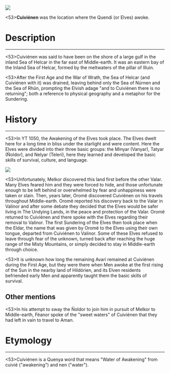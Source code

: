 ![](cuivienen/1.jpg)

<53>**Cuiviénen** was the location where the Quendi (or Elves) awoke.

# Description
---

<53>Cuiviénen was said to have been on the shore of a large gulf in the inland Sea of Helcar in the far east of Middle-earth. It was an eastern bay of the Inland Sea of Helcar, formed by the meltwaters of the pillar of Illuin.

<53>After the First Age and the War of Wrath, the Sea of Helcar (and Cuiviénen with it) was drained, leaving behind only the Sea of Núrnen and the Sea of Rhûn, prompting the Elvish adage "and to Cuiviénen there is no returning"; both a reference to physical geography and a metaphor for the Sundering.

# History
---

<53>In YT 1050, the Awakening of the Elves took place. The Elves dwelt here for a long time in bliss under the starlight and were content. Here the Elves were divided into their three basic groups: the Minyar (Vanyar), Tatyar (Ñoldor), and Nelyar (Teleri), here they learned and developed the basic skills of survival, culture, and language.

![](cuivienen/2.jpg)

<53>Unfortunately, Melkor discovered this land first before the other Valar. Many Elves feared him and they were forced to hide, and those unfortunate enough to be left behind or overwhelmed by fear and unhappiness were taken or slain. Then, years later, Oromë discovered Cuiviénen on his travels throughout Middle-earth. Oromë reported his discovery back to the Valar in Valinor and after some debate they decided that the Elves would be safer living in The Undying Lands, in the peace and protection of the Valar. Oromë returned to Cuiviénen and there spoke with the Elves regarding their removal to Valinor. The first Sundering of the Elves then took place when the Eldar, the name that was given by Oromë to the Elves using their own tongue, departed from Cuiviénen to Valinor. Some of these Elves refused to leave through fear of the unknown, turned back after reaching the huge range of the Misty Mountains, or simply decided to stay in Middle-earth through choice.

<53>It is unknown how long the remaining Avari remained at Cuiviénen during the First Age, but they were there when Men awoke at the first rising of the Sun in the nearby land of Hildórien, and its Elven residents befriended early Men and apparently taught them the basic skills of survival.

## **Other mentions**

<53>In his attempt to sway the Ñoldor to join him in pursuit of Melkor to Middle-earth, Fëanor spoke of the "sweet waters" of Cuiviénen that they had left in vain to travel to Aman.

# Etymology

---

<53>Cuiviénen is a Quenya word that means "Water of Awakening" from cuivié ("awakening") and nen ("water").
